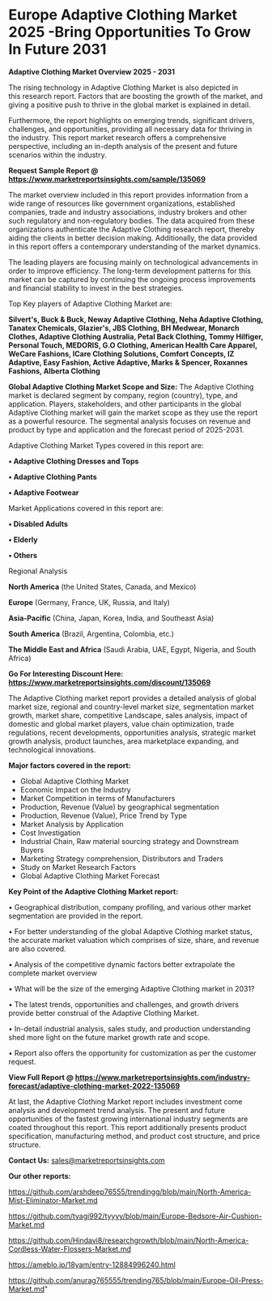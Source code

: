  # Europe Adaptive Clothing Market 2025 -Bring Opportunities To Grow In Future 2031

<Strong> Adaptive Clothing Market Overview 2025 - 2031</strong>

The rising technology in Adaptive Clothing Market is also depicted in this research report. Factors that are boosting the growth of the market, and giving a positive push to thrive in the global market is explained in detail.

Furthermore, the report highlights on emerging trends, significant drivers, challenges, and opportunities, providing all necessary data for thriving in the industry. This report market research offers a comprehensive perspective, including an in-depth analysis of the present and future scenarios within the industry.

<strong>Request Sample Report @ <a href=https://www.marketreportsinsights.com/sample/135069>https://www.marketreportsinsights.com/sample/135069</a></strong>

The market overview included in this report provides information from a wide range of resources like government organizations, established companies, trade and industry associations, industry brokers and other such regulatory and non-regulatory bodies. The data acquired from these organizations authenticate the Adaptive Clothing research report, thereby aiding the clients in better decision making. Additionally, the data provided in this report offers a contemporary understanding of the market dynamics.

The leading players are focusing mainly on technological advancements in order to improve efficiency. The long-term development patterns for this market can be captured by continuing the ongoing process improvements and financial stability to invest in the best strategies.

Top Key players of Adaptive Clothing Market are:

<strong>Silvert's, Buck & Buck, Neway Adaptive Clothing, Neha Adaptive Clothing, Tanatex Chemicals, Glazier's, JBS Clothing, BH Medwear, Monarch Clothes, Adaptive Clothing Australia, Petal Back Clothing, Tommy Hilfiger, Personal Touch, MEDORIS, G.O Clothing, American Health Care Apparel, WeCare Fashions, ICare Clothing Solutions, Comfort Concepts, IZ Adaptive, Easy Fashion, Active Adaptive, Marks & Spencer, Roxannes Fashions, Alberta Clothing</strong>

<strong><b>Global Adaptive Clothing Market Scope and Size:</b></strong>
The Adaptive Clothing market is declared segment by company, region (country), type, and application. Players, stakeholders, and other participants in the global Adaptive Clothing market will gain the market scope as they use the report as a powerful resource. The segmental analysis focuses on revenue and product by type and application and the forecast period of 2025-2031.

Adaptive Clothing Market Types covered in this report are:

<strong>• Adaptive Clothing Dresses and Tops

• Adaptive Clothing Pants

• Adaptive Footwear</strong>

Market Applications covered in this report are:

<strong>• Disabled Adults

• Elderly

• Others</strong> 

Regional Analysis

<strong>North America</strong> (the United States, Canada, and Mexico)

<strong>Europe</strong> (Germany, France, UK, Russia, and Italy)

<strong>Asia-Pacific</strong> (China, Japan, Korea, India, and Southeast Asia)

<strong>South America</strong> (Brazil, Argentina, Colombia, etc.)

<strong>The Middle East and Africa</strong> (Saudi Arabia, UAE, Egypt, Nigeria, and South Africa)

<strong>Go For Interesting Discount Here: <a href=https://www.marketreportsinsights.com/discount/135069>https://www.marketreportsinsights.com/discount/135069</a></strong>

The Adaptive Clothing market report provides a detailed analysis of global market size, regional and country-level market size, segmentation market growth, market share, competitive Landscape, sales analysis, impact of domestic and global market players, value chain optimization, trade regulations, recent developments, opportunities analysis, strategic market growth analysis, product launches, area marketplace expanding, and technological innovations.

<strong><b>Major factors covered in the report:</b></strong>
<ul>
  <li>Global Adaptive Clothing Market </li>
  <li>Economic Impact on the Industry</li>
  <li>Market Competition in terms of Manufacturers</li>
  <li>Production, Revenue (Value) by geographical segmentation</li>
  <li>Production, Revenue (Value), Price Trend by Type</li>
  <li>Market Analysis by Application</li>
  <li>Cost Investigation</li>
  <li>Industrial Chain, Raw material sourcing strategy and Downstream Buyers</li>
  <li>Marketing Strategy comprehension, Distributors and Traders</li>
  <li>Study on Market Research Factors</li>
  <li>Global Adaptive Clothing Market Forecast</li>
</ul>

<strong><b>Key Point of the Adaptive Clothing Market report:</b></strong>

• Geographical distribution, company profiling, and various other market segmentation are provided in the report.

• For better understanding of the global Adaptive Clothing market status, the accurate market valuation which comprises of size, share, and revenue are also covered.

• Analysis of the competitive dynamic factors better extrapolate the complete market overview

• What will be the size of the emerging Adaptive Clothing market in 2031?

• The latest trends, opportunities and challenges, and growth drivers provide better construal of the Adaptive Clothing Market.

• In-detail industrial analysis, sales study, and production understanding shed more light on the future market growth rate and scope.

• Report also offers the opportunity for customization as per the customer request.

<strong><b>View Full Report @ <a href=https://www.marketreportsinsights.com/industry-forecast/adaptive-clothing-market-2022-135069>https://www.marketreportsinsights.com/industry-forecast/adaptive-clothing-market-2022-135069</a></b></strong>


At last, the Adaptive Clothing Market report includes investment come analysis and development trend analysis. The present and future opportunities of the fastest growing international industry segments are coated throughout this report. This report additionally presents product specification, manufacturing method, and product cost structure, and price structure.

<strong>Contact Us:</strong>
sales@marketreportsinsights.com

<strong>Our other reports:</strong>

<a href=https://github.com/arshdeep76555/trendingg/blob/main/North-America-Mist-Eliminator-Market.md>https://github.com/arshdeep76555/trendingg/blob/main/North-America-Mist-Eliminator-Market.md</a>

<a href=https://github.com/tyagi992/tyyyy/blob/main/Europe-Bedsore-Air-Cushion-Market.md>https://github.com/tyagi992/tyyyy/blob/main/Europe-Bedsore-Air-Cushion-Market.md</a>

<a href=https://github.com/Hindavi8/researchgrowth/blob/main/North-America-Cordless-Water-Flossers-Market.md>https://github.com/Hindavi8/researchgrowth/blob/main/North-America-Cordless-Water-Flossers-Market.md</a>

<a href=https://ameblo.jp/18yam/entry-12884996240.html>https://ameblo.jp/18yam/entry-12884996240.html</a>

<a href=https://github.com/anurag765555/trending765/blob/main/Europe-Oil-Press-Market.md>https://github.com/anurag765555/trending765/blob/main/Europe-Oil-Press-Market.md</a>"

